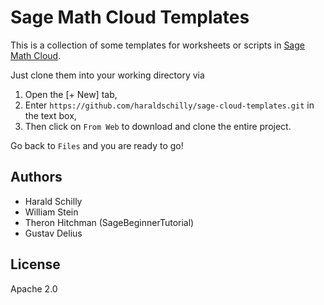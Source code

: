 Sage Math Cloud Templates
=========================

This is a collection of some templates for worksheets or scripts
in [Sage Math Cloud](https://cloud.sagemath.org).

Just clone them into your working directory via

1. Open the [+ New] tab,
1. Enter `https://github.com/haraldschilly/sage-cloud-templates.git` in the text box,
1. Then click on `From Web` to download and clone the entire project.

Go back to `Files` and you are ready to go!

Authors
-------

* Harald Schilly
* William Stein
* Theron Hitchman (SageBeginnerTutorial)
* Gustav Delius

License
-------

Apache 2.0
